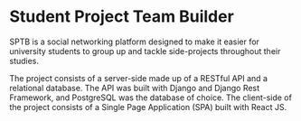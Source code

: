 # Student Project Team Builder

SPTB is a social networking platform designed to make it easier for university students to group up and tackle side-projects throughout their studies.

The project consists of a server-side made up of a RESTful API and a relational database. The API was built with Django and Django Rest Framework, and PostgreSQL was the database of choice. The client-side of the project consists of a Single Page Application (SPA) built with React JS.